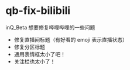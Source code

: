 # qb-fix-bilibili

inQ_Beta 想要修复哔哩哔哩的一些问题

- 修复直播间标题（有好看的 emoji 表示直播状态）
- 修复分区标题
- 通用表情框太小了吧！
- 关注栏也太小了！
